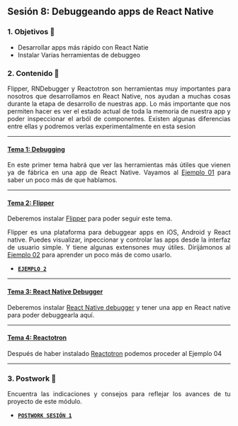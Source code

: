 ## Sesión 8: Debuggeando apps de React Native

<div style="text-align: justify;">

### 1. Objetivos 🎯

- Desarrollar apps más rápido con React Natie
- Instalar Varias herramientas de debuggeo

### 2. Contenido 📘

Flipper, RNDebugger y Reactotron son herramientas muy importantes para nosotros que desarrollamos en React Native, nos ayudan a muchas cosas durante la etapa de desarrollo de nuestras app. Lo más importante que nos permiten hacer es ver el estado actual de toda la memoria de nuestra app y poder inspeccionar el arból de componentes. Existen algunas diferencias entre ellas y podremos verlas experimentalmente en esta sesion

---

#### <ins>Tema 1: Debugging</ins>

En este primer tema habrá que ver las herramientas más útiles que vienen ya de fábrica en una app de React Native. Vayamos al [Ejemplo 01](./Ejemplo-01) para saber un poco más de que hablamos.



---
#### <ins>Tema 2: Flipper</ins>

Deberemos instalar [Flipper](https://fbflipper.com/) para poder seguir este tema.

Flipper es una plataforma para debuggear apps en iOS, Android y React native. Puedes visualizar, inpeccionar y controlar las apps desde la interfaz de usuario simple. Y tiene algunas extensones muy útiles. Dirijámonos al [Ejemplo 02](./Ejempl-02) para aprender un poco más de como usarlo.

- [**`EJEMPLO 2`**](./Ejemplo-02)

---

#### <ins>Tema 3: React Native Debugger</ins>

Deberemos instalar [React Native debugger](https://github.com/jhen0409/react-native-debugger) y tener una app en React native para poder debuggearla aquí. 

---

#### <ins>Tema 4: Reactotron</ins>

Después de haber instalado [Reactotron](https://github.com/infinitered/reactotron) podemos proceder al Ejemplo 04

---

### 3. Postwork :memo:

Encuentra las indicaciones y consejos para reflejar los avances de tu proyecto de este módulo.

- [**`POSTWORK SESIÓN 1`**](./Postwork/)


